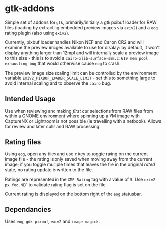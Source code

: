 # gtk-addons
Simple set of addons for `gtk`, primarily/initially a gtk pxibuf loader for RAW files (loading by extracting embedded preview images via `exiv2`) and a `eog` rating plugin (also using `exiv2`).

Currently, pixbuf loader handles Nikon NEF and Canon CR2 and will examine the preview images available to use for display:  by default, it won't display anything larger than 12mpl and will internally scale a preview image to this size - this is to avoid a `cairo-xlib-surface-shm.c:619 mem pool exhausting bug` that would otherwise cause `eog` to crash.

The preview image size scaling limit can be controlled by the environment variable `EXIV2_PIXBUF_LOADER_SCALE_LIMIT` - set this to something large to avoid internal scaling and to observe the `cairo` bug.

## Intended Usage
Use when reviewing and making _first cut_ selections from RAW files from within a GNOME environment where spinning up a VM image with CaptureNX or Lightroom is not possible (ie travelling with a netbook).  Allows for review and later culls and RAW processing.

## Rating files
Using `eog`, open any files and use `r` key to toggle rating on the current image file - the rating is only saved when moving away from the current image;  if you toggle multiple times that leaves the file in the original _rated_ state, no rating update is written to the file.

Ratings are represented in the `XMP Rating` tag with a value of `5`.  Use `exiv2 -px foo.NEF` to validate rating flag is set on the file.

Current rating is displayed on the bottom right of the `eog` statusbar.

## Dependancies
Uses `eog`, `gdk-pixbuf`, `exiv2` and `image magick`.

